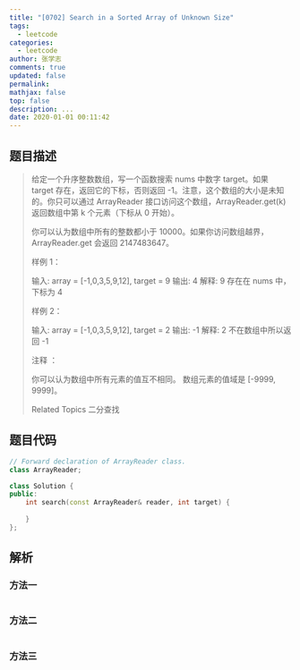 ```yaml
---
title: "[0702] Search in a Sorted Array of Unknown Size"
tags:
  - leetcode
categories:
  - leetcode
author: 张学志
comments: true
updated: false
permalink:
mathjax: false
top: false
description: ...
date: 2020-01-01 00:11:42
---
```


## 题目描述

> 给定一个升序整数数组，写一个函数搜索 nums 中数字 target。如果 target 存在，返回它的下标，否则返回 -1。注意，这个数组的大小是未知的。你只可以通过 ArrayReader 接口访问这个数组，ArrayReader.get(k) 返回数组中第 k 个元素（下标从 0 开始）。 
> 
> 你可以认为数组中所有的整数都小于 10000。如果你访问数组越界，ArrayReader.get 会返回 2147483647。 
> 
> 
> 
> 样例 1： 
> 
> 输入: array = [-1,0,3,5,9,12], target = 9
> 输出: 4
> 解释: 9 存在在 nums 中，下标为 4
> 
> 
> 样例 2： 
> 
> 输入: array = [-1,0,3,5,9,12], target = 2
> 输出: -1
> 解释: 2 不在数组中所以返回 -1 
> 
> 
> 
> 注释 ： 
> 
> 
> 你可以认为数组中所有元素的值互不相同。 
> 数组元素的值域是 [-9999, 9999]。 
> 
> Related Topics 二分查找

## 题目代码

```cpp
// Forward declaration of ArrayReader class.
class ArrayReader;

class Solution {
public:
    int search(const ArrayReader& reader, int target) {
        
    }
};
```

## 解析

### 方法一

```cpp

```

### 方法二

```cpp

```

### 方法三

```cpp

```

